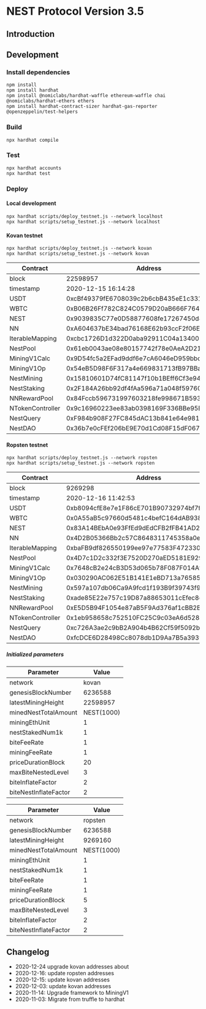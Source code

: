 # NEST Protocol Version 3.5

## Introduction

## Development

### Install dependencies

```
npm install
npm install hardhat
npm install @nomiclabs/hardhat-waffle ethereum-waffle chai @nomiclabs/hardhat-ethers ethers
npm install hardhat-contract-sizer hardhat-gas-reporter @openzeppelin/test-helpers
```

### Build

```shell
npx hardhat compile
```

### Test

```shell
npx hardhat accounts
npx hardhat test
```

### Deploy

#### Local development

```shell
npx hardhat scripts/deploy_testnet.js --network localhost
npx hardhat scripts/setup_testnet.js --network localhost
```

#### Kovan testnet

```shell
npx hardhat scripts/deploy_testnet.js --network kovan
npx hardhat scripts/setup_testnet.js --network kovan
```

| Contract | Address |
| ------------ | ------------|
| block | 22598957 |
|timestamp| 2020-12-15 16:14:28 |
| USDT |  0xcBf49379fE6708039c2b6cbB435eE1c331dA86d6 | 
| WBTC |  0xB06B26Ff782C824C0579D20aB666F7640Ab92587 | 
|NEST| 0x9039835C77e0D58877608fe17267450d84EdDa59 |
| NN |  0xA604637bE34bad76168E62b93ccF2f06EEeCdcE7 | 
| IterableMapping |  0xcbc1726D1d322D0aba92911C04a13400219c2648 |  
| NestPool |  0x61eb0043ae08e80157742f78e0AeA2D216c5125e | 
| MiningV1Calc |  0x9D54fc5a2EFad9ddf6e7cA6046eD959bbda1ae48 | 
| MiningV1Op |  0x54eB5D98F6F317a4e669831713fB97BBa6aF62A5 | 
| NestMining |  0x15810601D74fC81147f10b1BEff6Cf3e949a7add | 
| NestStaking |  0x2F184A26bb92df4fAa596a71a048f5976075f23e | 
| NNRewardPool |  0x84Fccb596731997603218fe998671B593c593ffb | 
| NTokenController | 0x9c16960223ee83ab0398169F336BBe95B0c2F1aB |
| NestQuery | 0xF984b908F27FC845dAC13b841e64e98195eDe884 |
| NestDAO | 0x36b7e0cFEf206bE9E70d1Cd08F15dF067c6F6F32 |

#### Ropsten testnet

```shell
npx hardhat scripts/deploy_testnet.js --network ropsten
npx hardhat scripts/setup_testnet.js --network ropsten
```

| Contract | Address |
| ------------ | ------------|
| block | 9269298 |
|timestamp| 2020-12-16 11:42:53 |
| USDT |  0xb8094cfE8e7e1F86cE701B90732974bf7f445685 | 
| WBTC |  0x0A55aB5c97660d5481c4befC164dAB9384DAe98d | 
|NEST| 0x83A14BEbA0e93FfEd9dEdCFB2fFB41AD26BD11eC |
| NN |  0x4D2B05366Bb2c57C8648311745358a0edE1392f2 | 
| IterableMapping |  0xbaFB9df826550199ee97e77583F4723305BCe48a |  
| NestPool |  0x4D7c1D2c332f3E7520D270aED5181E9296d8C722 | 
| MiningV1Calc |  0x7648cB2e24cB3D53d065b78F087F014Af3FF4595 | 
| MiningV1Op |  0x030290AC062E51B141E1eBD713a76585b92abaA0 | 
| NestMining |  0x597a107db06Ca9A9fcd1f193B9f39743f926dc53 | 
| NestStaking |  0xade85E22e757c19D87a88653011cEfec8ec2C45f | 
| NNRewardPool |  0xE5D5B94F1054e87aB5F9Ad376af1cBB2B6c16c7D | 
| NTokenController | 0x1eb958658c752510FC25C9c03eA6d5281fB64a32 |
| NestQuery | 0xc726A3ae2c9bB2A904b4B62Cf59f5092ba8B6126 |
| NestDAO | 0xfcDCE6D28498Cc8078db1D9Aa7B5a39390f689f1 |



##### Initialized parameters


| Parameter | Value |
| ------------ | ------------|
| network | kovan |
| genesisBlockNumber | 6236588 |
| latestMiningHeight | 22598957 |
| minedNestTotalAmount | NEST(1000) |
| miningEthUnit | 1 |
| nestStakedNum1k |1 |
| biteFeeRate | 1 |
| miningFeeRate | 1 |
| priceDurationBlock | 20 |
| maxBiteNestedLevel | 3 |
| biteInflateFactor | 2 |
| biteNestInflateFactor | 2 |
   

| Parameter | Value |
| ------------ | ------------|
| network | ropsten |
| genesisBlockNumber | 6236588 |
| latestMiningHeight | 9269160 |
| minedNestTotalAmount | NEST(1000) |
| miningEthUnit | 1 |
| nestStakedNum1k |1 |
| biteFeeRate | 1 |
| miningFeeRate | 1 |
| priceDurationBlock | 5 |
| maxBiteNestedLevel | 3 |
| biteInflateFactor | 2 |
| biteNestInflateFactor | 2 |

## Changelog

- 2020-12-24  upgrade kovan addresses about 
- 2020-12-16: update ropsten addresses
- 2020-12-15: update kovan addresses
- 2020-12-03: update kovan addresses
- 2020-11-14: Upgrade framework to MiningV1
- 2020-11-03: Migrate from truffle to hardhat
